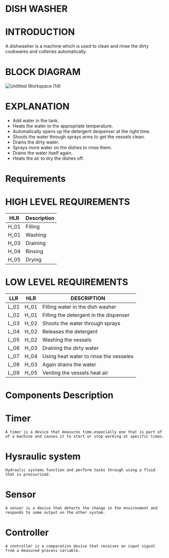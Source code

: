 # DISH WASHER
# INTRODUCTION
   A dishwasher is a machine which is used to clean and rinse the dirty cookwares and cutleries automatically.
# BLOCK DIAGRAM
 ![Untitled Workspace (14)](https://user-images.githubusercontent.com/98879001/154837152-5015c429-baf5-4bad-952e-166badf2e54c.png)


# EXPLANATION
  * Add water in the tank.
  * Heats the water to the appropriate temperature.
  * Automatically opens up the detergent despenser at the right time.
  * Shoots the water through sprays arms to get the vessels clean.
  * Drains the dirty water.
  * Sprays more water on the dishes to rinse them.
  * Drains the water itself again.
  * Heats the air to dry the dishes off.
# Requirements
 # HIGH LEVEL REQUIREMENTS
   | HLR | Description|
   |-----|------------|
   | H_01 | Filling|
   | H_01 | Washing|
   | H_03 | Draining|
   | H_04 | Rinsing|
   | H_05 | Drying|
 # LOW LEVEL REQUIREMENTS
   |LLR |HLR | DESCRIPTION|
   |----|----|------------|
   |L_01|H_01|Filling water in the dish washer|
   |L_02|H_01|Filling the detergent in the dispenser|
   |L_03|H_02|Shoots the water through sprays|
   |L_04|H_02|Releases the detergent|
   |L_05|H_02|Washing the vessels|
   |L_06|H_03|Draining the dirty water|
   |L_07|H_04|Using heat water to rinse the vesseles|
   |L_08|H_03|Again drains the water|
   |L_09|H_05|Venting the vessels heat air |
# Components Description
 # Timer
    A timer is a device that measures time,especially one that is part of of a machine and causes it to start or stop working at specific times. 
 # Hysraulic system
    Hydraulic systems function and perform tasks through using a fluid that is pressurized.
 # Sensor
    A sensor is a device that detects the change in the environment and responds to some output on the other system.
 # Controller
    A controller is a comparative device that receives an input signal from a measured process variable.
 
